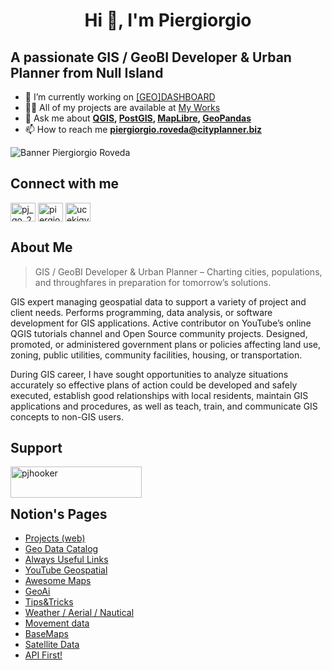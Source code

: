 <h1 align="center">Hi 👋, I'm Piergiorgio</h1>

## A passionate GIS / GeoBI Developer & Urban Planner from Null Island

- 🔭 I’m currently working on [[GEO]DASHBOARD](https://cityplanner.biz/geo-dashboard/geodashboard-intro/)
- 👨‍💻 All of my projects are available at [My Works](https://drive.google.com/file/d/1aOcx2KWQx27OdtYLtqTKky5BpGKAjMpL/view?usp=sharing)
- 💬 Ask me about **[QGIS](https://www.qgis.org/en/site/), [PostGIS](https://postgis.net/), [MapLibre](https://maplibre.org/), [GeoPandas](https://geopandas.org/en/stable/)**
- 📫 How to reach me **piergiorgio.roveda@cityplanner.biz**

![Banner Piergiorgio Roveda](https://cityplanner.biz/source/img/business_2021/banner_linkedin_2024/banner_linkedin.png "GIS / GeoBI Developer & Urban Planner")

## Connect with me

<p align="left">
  <a href="https://x.com/Null_Island_Geo" target="blank"><img align="center" src="https://raw.githubusercontent.com/rahuldkjain/github-profile-readme-generator/master/src/images/icons/Social/twitter.svg" alt="pj_go_2020" height="30" width="40" /></a>
  <a href="https://linkedin.com/in/piergiorgioroveda-gis" target="blank"><img align="center" src="https://raw.githubusercontent.com/rahuldkjain/github-profile-readme-generator/master/src/images/icons/Social/linked-in-alt.svg" alt="piergiorgioroveda-gis" height="30" width="40" /></a>
  <a href="https://www.youtube.com/c/ucekiqyfsotumbptufps3tda" target="blank"><img align="center" src="https://raw.githubusercontent.com/rahuldkjain/github-profile-readme-generator/master/src/images/icons/Social/youtube.svg" alt="ucekiqyfsotumbptufps3tda" height="30" width="40" /></a>
</p>

## About Me

> GIS / GeoBI Developer & Urban Planner – Charting cities, populations, and throughfares in preparation for tomorrow’s solutions.

GIS expert managing geospatial data to support a variety of project and client needs. Performs programming, data analysis, or software development for GIS applications. Active contributor on YouTube’s online QGIS tutorials channel and Open Source community projects. Designed, promoted, or administered government plans or policies affecting land use, zoning, public utilities, community facilities, housing, or transportation. 

During GIS career, I have sought opportunities to analyze situations accurately so effective plans of action could be developed and safely executed, establish good relationships with local residents, maintain GIS applications and procedures, as well as teach, train, and communicate GIS concepts to non-GIS users.

## Support

<p><a href="https://www.buymeacoffee.com/pjhooker"> <img align="left" src="https://cdn.buymeacoffee.com/buttons/v2/default-yellow.png" height="50" width="210" alt="pjhooker" /></a></p>
<br><br>

## Notion's Pages

- [Projects (web)](https://weak-stew-c31.notion.site/be34922e2fa74391b339b11c663b619a?v=1c207279911649f8a42c3c108831535e&pvs=4)
- [Geo Data Catalog](https://weak-stew-c31.notion.site/b24c4df056ba486da82d5e9c93701f85?v=6b501da20fc246089e8ead0872a3cfcc&pvs=4)
- [Always Useful Links](https://weak-stew-c31.notion.site/1fce7d85b0d94e2d8c0447a087910bb2?v=05e7af628e3948a09f9f7bc389bb3896&pvs=4)
- [YouTube Geospatial](https://weak-stew-c31.notion.site/ecc5f8806ef248e79138054f64183f32?v=a0de7bd2cacf4118a014331f8fc11754&pvs=4)
- [Awesome Maps](https://weak-stew-c31.notion.site/e1360d551e42499ba6020f7bbf40e39c?v=f6fea292916e445580599f6cf925c8ae&pvs=4)
- [GeoAi](https://weak-stew-c31.notion.site/f9b7aec7db214451898a53d2140d5f50?v=a83b67410f2a4762875095fa15e87380&pvs=4)
- [Tips&Tricks](https://weak-stew-c31.notion.site/106d777b36a348f99ffb6c9cce3e833f?v=327b57a06ec94683b02105b4d87b20bd&pvs=4)
- [Weather / Aerial / Nautical](https://weak-stew-c31.notion.site/8942b693ba48443db1a6fce8d254432b?v=d6b72191e5344e5da9afc77670d30eb6&pvs=4)
- [Movement data](https://weak-stew-c31.notion.site/fe06d5cc3b364d89aafe9c7b953603e9?v=a22af3b956ac4dbd9bc2d04a59315e1c&pvs=4)
- [BaseMaps](https://weak-stew-c31.notion.site/980a496bc17f4d93a2144f3fba54c226?v=b0010db0fd614a1fb813de5e4700b63e&pvs=4)
- [Satellite Data](https://weak-stew-c31.notion.site/0e7fdc66517a4125aaa3b7021c386b49?v=f3d8d361d0c74bb3922c3b23eaae8539&pvs=4)
- [API First!](https://weak-stew-c31.notion.site/2b32b0c29b994f218c4af7d39ae16446?v=73557579492f452c8e4f1cd9b57fd14c&pvs=4)


